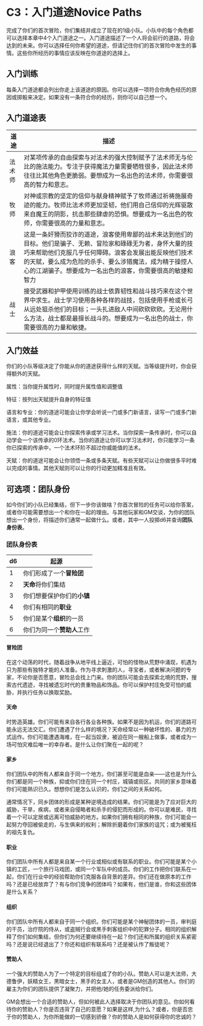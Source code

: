 # **C3：入门道途**Novice Paths

完成了你们的首次冒险，你们集结并成立了现在的1级小队。小队中的每个角色都可以选择本章中4个入门道途之一。入门道途描述了一个人将会前行的道路，将会达到的未来。你可以选择任何你希望的道途，但请记住你们的首次冒险中发生的事情。这些你所经历的事情应该反映在你道途的选择上。

## 入门训练

每条入门道途都会列出你走上该道途的原因。你可以选择一项符合你角色经历的原因或掷骰来决定。如果没有一条符合你的经历，则你可以自己想一个。

## 入门道途表

<table>
<thead>
<tr class="header">
<th>道途</th>
<th>描述</th>
</tr>
</thead>
<tbody>
<tr class="odd">
<td>法术师</td>
<td>对某项传承的自由探索与对法术的强大控制赋予了法术师无与伦比的施法能力。专注于获得魔法力量需要牺牲很多，因此法术师往往比其他角色更脆弱。要想成为一名出色的法术师，你需要很高的智力和意志。</td>
</tr>
<tr class="even">
<td>牧师</td>
<td>对神或宗教的坚定的信仰与献身精神赋予了牧师通过祈祷施展奇迹的能力。牧师比法术师更加坚韧，他们用自己信仰的光辉驱散来自魔王的阴影，抗击那些肆虐的恐惧。想要成为一名出色的牧师，你需要很高的力量和意志。</td>
</tr>
<tr class="odd">
<td>浪客</td>
<td>这是一条奸猾而狡诈的道途，浪客使用卑鄙的战术来达到他们的目标。他们是骗子、无赖、冒险家和碌碌无为者，身怀大量的技巧来帮助他们克服几乎任何障碍。浪客会发展出能反映他们技术的天赋，要么成为危险的杀手、要么涉猎魔法，成为精于操控人心的江湖骗子。想要成为一名出色的浪客，你需要很高的敏捷和智力</td>
</tr>
<tr class="even">
<td>战士</td>
<td>接受武器和护甲使用训练的战士依靠韧性和战斗技巧来在这个世界中求生。战士学习使用各种各样的战技，包括使用手枪或长弓从远处狙杀他们的目标；一头扎进敌人中间砍砍砍砍。无论用什么方法，战士都是最擅长战斗的。想要成为一名出色的战士，你需要很高的力量和敏捷。</td>
</tr>
</tbody>
</table>

## 入门效益

你们的小队等级决定了你能从你的道途获得什么样的天赋。当等级提升时，你会获得额外的天赋。

属性：当你提升属性时，同时提升属性值和调整值

特征：按列出天赋提升自身的特征值

语言和专业：你的道途可能会让你学会听说一门或多门新语言，读写一门或多门新语言，或其他专业。

施法：你的道途可能会让你探索传承或学习法术。当你探索一条传承时，你可以自动学会一个该传承的0环法术。当你的道途让你可以学习法术时，你只能学习一条你已探索的传承中，一个法术环阶不超过你威能值的法术。

天赋：你的道途可能会让你领悟一条或多条天赋。有些天赋可以让你做很多平时难以完成的事情。其他天赋则可以让你的行动更加精准且有效。

## 可选项：团队身份

如今你们的小队已经集结，但下一步你该做啥？你首次冒险的任务可以给你答案，或者你可能需要想出一个和你在一起的理由。与其他玩家和GM交谈，为你的团队想出一个身份，将描述你们通常一起做什么。或者，其中一人投掷d6并查询**团队身份表**。

### 团队身份表

<table>
<thead>
<tr class="header">
<th>d6</th>
<th>起源</th>
</tr>
</thead>
<tbody>
<tr class="odd">
<td>1</td>
<td>你们形成了一个<strong>冒险团</strong></td>
</tr>
<tr class="even">
<td>2</td>
<td><strong>天命</strong>将你们集结</td>
</tr>
<tr class="odd">
<td>3</td>
<td>你们想要保护你们的<strong>小镇</strong></td>
</tr>
<tr class="even">
<td>4</td>
<td>你们有相同的<strong>职业</strong></td>
</tr>
<tr class="odd">
<td>5</td>
<td>你们是某个<strong>组织</strong>的一员</td>
</tr>
<tr class="even">
<td>6</td>
<td>你们为同一个<strong>赞助人</strong>工作</td>
</tr>
</tbody>
</table>

#### 冒险团

在这个动荡的时代，随着战争从地平线上逼近，可怕的怪物从荒野中涌现，机遇为只为那些有独特才能的人准备。作为寻求刺激的人，寻宝者，或者解决问题的专家，不论你是否愿意，冒险总会找上门来。你的团队可能会去探索北境的荒野，搜索古代遗迹，寻找被遗忘时代的贵重物品和饰品。你可以保护村庄免受可怕的威胁，并执行任务以换取奖励。

#### 天命

时势造英雄。你们可能有来自各行各业各种族。如果不是因为机运，你们的道路可能永远无法交汇。你们遭遇了什么样的境况？天命经常以一种破坏性的、暴力的方式运作。你们可能遭遇海难，在一起当奴隶，被迫在同一艘船上做事，或者成为一场可怕灾难后唯一的幸存者。是什么让你们聚在一起的呢？

#### 家乡

你们团队中的所有人都来自于同一个地方。你们甚至可能是血亲——这也是为什么你们都是同一个种族，抑或你们住在同一个村庄，城镇或街区。共同的家乡意味着你们可能熟识已久。想想你们是怎么认识的，你们之间的关系如何。

通常情况下，同乡团体的形成是某种逆境造成的结果。你们可能是为了应对巨大的威胁，干旱，疾病，或者来自侵略者和杀手的侵犯而形成的。你可以是难民，寻找着一个可以定居或远离可怕威胁的地方。如果你们拥有相同的种族，你们可能会一起努力夺回被偷走的，与生俱来的权利；解除折磨着你们家族的诅咒；或为被冤枉的祖先复仇。

#### 职业

你们团队中所有人都是来自某一个行业或相似或有联系的职业。你们可能是某个小镇的工匠，一个旅行马戏团，或同一个军队中的成员。你们的工作把你们联系在一起，你们在行业中的经验帮助你们克服各自背景的差异。你们还在做原本的工作吗？还是已经放弃了？有与你们竞争的团体吗？如果有，他们是谁，你和这些团体是什么关系？

#### 组织

你们团队中所有人都来自于同一个组织。你们可能是某个神秘团体的一员，审判庭的干员，治疗院的侍从，或盗贼行会或黑手刺客组织中的犯罪分子。相同的组织解释了你们如何集结，但你们为何还要继续待在一起？你们还和所属的组织关系紧密吗？还是说已经退出了？你还和组织有联系吗？还是被认作了叛徒呢？

#### 赞助人

一个强大的赞助人为了一个特定的目标组成了你的小队。赞助人可以是大法师，大德鲁伊，妖精女王，黑暗女士，黑手的女主人，或者是GM创造的其他人。你们的雇主为你们的团队提供了凝聚力，并把他/她的任务委派给你们。

GM会想出一个合适的赞助人，但如何被此人选择取决于你团队的意见。你如何看待你的赞助人？你是否违背了自己的意愿？如果是这样,为什么？或者，你是否忠于你的赞助人，为你所能做的一切感到骄傲？你的赞助人是如何获得你的忠诚的？
